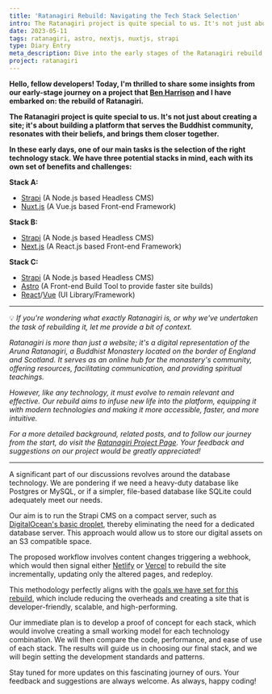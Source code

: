 ```yaml
---
title: 'Ratanagiri Rebuild: Navigating the Tech Stack Selection'
intro: The Ratanagiri project is quite special to us. It's not just about creating a site; it's about building a platform that serves the Buddhist community, resonates with their beliefs, and brings them closer together.
date: 2023-05-11
tags: ratanagiri, astro, nextjs, nuxtjs, strapi
type: Diary Entry
meta_description: Dive into the early stages of the Ratanagiri rebuild, a project aiming to serve the Buddhist community. Explore potential technology stacks and strategies for a developer-friendly, scalable, and high-performing site. Stay tuned for more updates.
project: ratanagiri
---
```


**Hello, fellow developers! Today, I'm thrilled to share some insights from our early-stage journey on a project that [Ben Harrison](http://benmharrison.com/) and I have embarked on: the rebuild of Ratanagiri.**

**The Ratanagiri project is quite special to us. It's not just about creating a site; it's about building a platform that serves the Buddhist community, resonates with their beliefs, and brings them closer together.**

**In these early days, one of our main tasks is the selection of the right technology stack. We have three potential stacks in mind, each with its own set of benefits and challenges:**

**Stack A:**

- [Strapi](https://strapi.io/) (A Node.js based Headless CMS)
- [Nuxt.js](https://nuxtjs.org/) (A Vue.js based Front-end Framework)

**Stack B:**

- [Strapi](https://strapi.io/) (A Node.js based Headless CMS)
- [Next.js](https://nextjs.org/) (A React.js based Front-end Framework)

**Stack C:**

- [Strapi](https://strapi.io/) (A Node.js based Headless CMS)
- [Astro](https://astro.build/) (A Front-end Build Tool to provide faster site builds)
- [React](https://react.dev/)/[Vue](https://vuejs.org/) (UI Library/Framework)

---

💡
_If you're wondering what exactly Ratanagiri is, or why we've undertaken the task of rebuilding it, let me provide a bit of context._

_Ratanagiri is more than just a website; it's a digital representation of the Aruna Ratanagiri, a Buddhist Monastery located on the border of England and Scotland. It serves as an online hub for the monastery's community, offering resources, facilitating communication, and providing spiritual teachings._

_However, like any technology, it must evolve to remain relevant and effective. Our rebuild aims to infuse new life into the platform, equipping it with modern technologies and making it more accessible, faster, and more intuitive._

_For a more detailed background, related posts, and to follow our journey from the start, do visit the [Ratanagiri Project Page](/projects/ratanagiri.html). Your feedback and suggestions on our project would be greatly appreciated!_

---

A significant part of our discussions revolves around the database technology. We are pondering if we need a heavy-duty database like Postgres or MySQL, or if a simpler, file-based database like SQLite could adequately meet our needs.

Our aim is to run the Strapi CMS on a compact server, such as [DigitalOcean's basic droplet](https://www.digitalocean.com/pricing/droplets#basic-droplets), thereby eliminating the need for a dedicated database server. This approach would allow us to store our digital assets on an S3 compatible space.

The proposed workflow involves content changes triggering a webhook, which would then signal either [Netlify](https://www.netlify.com/) or [Vercel](https://vercel.com/) to rebuild the site incrementally, updating only the altered pages, and redeploy.

This methodology perfectly aligns with the [goals we have set for this rebuild](/projects/ratanagiri.html), which include reducing the overheads and creating a site that is developer-friendly, scalable, and high-performing.

Our immediate plan is to develop a proof of concept for each stack, which would involve creating a small working model for each technology combination. We will then compare the code, performance, and ease of use of each stack. The results will guide us in choosing our final stack, and we will begin setting the development standards and patterns.

Stay tuned for more updates on this fascinating journey of ours. Your feedback and suggestions are always welcome. As always, happy coding!
